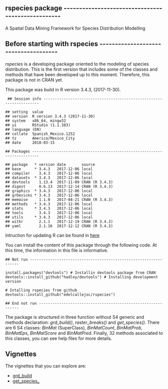 rspecies package --------------------------------------------------
-------------------------------------------------------------------

A Spatial Data Mining Framework for Species Distribution Modelling

Before starting with rspecies -------------------------------------
-------------------------------------------------------------------

*rspecies* is a developing package oriented to the modeling of species
distribution. This is the first version that includes some of the
classes and methods that have been developed up to this moment.
Therefore, this package is not in CRAN yet.

This package was build in R version 3.4.3, (2017-11-30).

     ## Session info --------------------------------------------------------------------
     
    ## setting  value                       
    ## version  R version 3.4.3 (2017-11-30)
    ## system   x86_64, mingw32             
    ## ui       RStudio (1.1.383)           
    ## language (EN)                        
    ## collate  Spanish_Mexico.1252         
    ## tz       America/Mexico_City         
    ## date     2018-03-15                  

    ## Packages -------------------------------------------------------------------------
    
    ## package   * version date       source        
    ## base      * 3.4.3   2017-12-06 local         
    ## compiler    3.4.3   2017-12-06 local         
    ## datasets  * 3.4.3   2017-12-06 local         
    ## devtools    1.13.4  2017-11-09 CRAN (R 3.4.3)
    ## digest      0.6.13  2017-12-14 CRAN (R 3.4.3)
    ## graphics  * 3.4.3   2017-12-06 local         
    ## grDevices * 3.4.3   2017-12-06 local         
    ## memoise     1.1.0   2017-04-21 CRAN (R 3.4.3)
    ## methods   * 3.4.3   2017-12-06 local         
    ## stats     * 3.4.3   2017-12-06 local         
    ## tools       3.4.3   2017-12-06 local         
    ## utils     * 3.4.3   2017-12-06 local         
    ## withr       2.1.1   2017-12-19 CRAN (R 3.4.3)
    ## yaml        2.1.16  2017-12-12 CRAN (R 3.4.3)

Intruction for updating R can be found in
[here](https://www.r-statistics.com/2013/03/updating-r-from-r-on-windows-using-the-installr-package/)

You can install the content of this package through the following code.
At this time, the information in this file is informative.

    ## Not run -----------------------------------------------------------------

    install.packages("devtools") # Installin devtools package from CRAN
    devtools::install_github("hadley/devtools") # Installing development version

    # Intalling rspecies from github
    devtools::install_github("edelcallejoc/rspecies")

    ## End not run -------------------------------------------------------------

The package is structured in three function without S4 generic and
methods declaration: *grd\_build()*, *raster\_breaks()* and
*get\_species()*. There are 6 S4 classes: *BinMat* (SuperClass),
*BinMatCount*, *BinMatProb*, *BinMatEps*, *BinMatScore* and
*BinMatPred*. Finally, 32 methods associated to this classes, you can
see help files for more details.

Vignettes
---------

The vignettes that you can explore are:

-   [grd\_build](https://github.com/edelcallejoc/rspecies/blob/master/vignettes/grd_build-vignette.md)
-   [get\_species\_](https://github.com/edelcallejoc/rspecies/blob/master/vignettes/get_species-vignette.Rmd)
